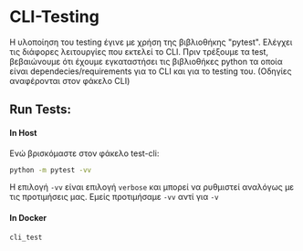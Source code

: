 # CLI-Testing

Η υλοποίηση του testing έγινε με χρήση της βιβλιοθήκης "pytest". Ελέγχει τις διάφορες λειτουργίες που εκτελεί το CLI. Πριν τρέξουμε τα test, βεβαιώνουμε ότι έχουμε εγκαταστήσει τις βιβλιοθήκες python τα οποία είναι dependecies/requirements για το CLI και για το testing του. (Οδηγίες αναφέρονται στον φάκελο CLI)

## Run Tests:

#### In Host
Ενώ βρισκόμαστε στον φάκελο test-cli:

```bash
python -m pytest -vv
```
Η επιλογή `-vv` είναι επιλογή `verbose` και μπορεί να ρυθμιστεί αναλόγως με τις προτιμήσεις μας. Εμείς προτιμήσαμε `-vv` αντί για `-v`

#### In Docker
```bash
cli_test
```
